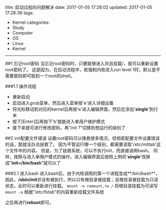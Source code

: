 title: 启动过程的问题解决
date: 2017-01-05 17:28:02
updated: 2017-01-05 17:28:36
tags:
- Kernel
categories:
- Study
- Computer
- OS
- Linux
- Kernel
---
##1 忘记root密码
当忘记root密码时，只要能够进入并且挂载/，就可以重新设置root密码了。
这是因为，在启动流程中，若强制内核进入run level 1时，默认是不需要密码即可取到一个root的shell。

###1.1 操作流程
* 重新启动
* 启动进入grub菜单，然后进入菜单按'e'进入详细设置
* 将光标移动到对应的kernel后再按'e'进入编辑界面，然后在添加'**single**'到行末
* 按下[Enter]后再按下'b'就能进入单用户维护模式
* 接下来就可进行修改密码，再"init ?"切换到想运行的级别了

##2 init配置文件错误
设置root密码可以挽救很多情况，但倘若配置文件设置错误的话，那就没办法拯救了。
因为不管运行哪一个级别，都需要读取'/etc/inittab'这个文件中的内容。
但是，为了拯救系统，可以不执行init，而直接调用bash。
同样，按照与进入单用户模式的操作，进入编辑界面后按照上例将'**single**'改换成"**init=/bin/bash**"就可以了

###2.1 进入bash
进入bash后，由于内核调用的第一个进程变成**/bin/bash**，因此，**/sbin/init**并没有被执行，所以只有根目录被挂载；且根目录被挂载为只读状态，此时可以重新进行挂载。
`mount -o remount,rw /` 将根目录挂载为可读写
`mount -a` 根据"/etc/fstab"的内容重新挂载文件系统

之后再进行**reboot**即可。
